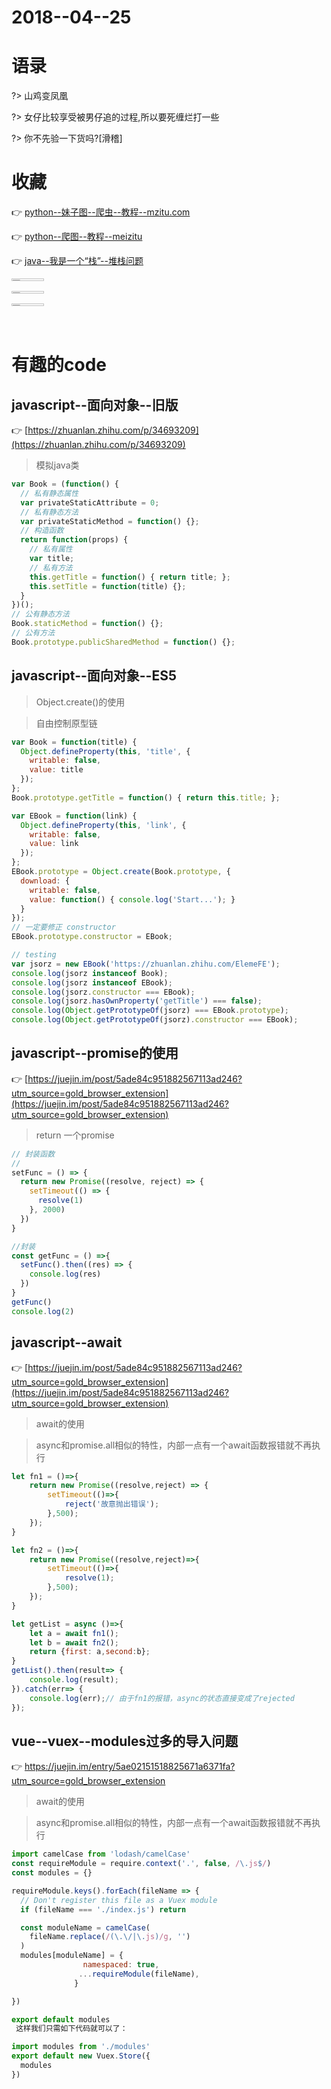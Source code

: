 
# 2018--04--25
# 语录
?> 山鸡变凤凰

?> 女仔比较享受被男仔追的过程,所以要死缠烂打一些

?> 你不先验一下货吗?[滑稽]

# 收藏
:point_right: [python--妹子图--爬虫--教程--mzitu.com](https://blog.csdn.net/xiaoping0915/article/details/62420139)

:point_right: [python--爬图--教程--meizitu](https://www.cnblogs.com/demon89/p/7631656.html)

:point_right: [java--我是一个“栈”--堆栈问题](https://mp.weixin.qq.com/s?__biz=MzIxNjA5MTM2MA==&mid=2652434605&idx=1&sn=1508501244299032bd0f208ed09eb35b&chksm=8c620f22bb15863419590cfb565e5c6275002a22c5dd708736fba8f0a58e59dd180166bed8aa&scene=0&key=aafcc26aeb20c9fb3ed0225c19de0b2dc66968764eb7dd9a0971a170637deebc6cbb0e409ee3657a6fd6b459656372b51e04014bce76b782b2ccdda98fd7c52435d940806561756a53efd55d6c9a84b2&ascene=1&uin=MTczMjAyNTI0MA%3D%3D&devicetype=Windows-QQBrowser&version=6103000b&lang=zh_CN&pass_ticket=RRsTuKPOACBBBB%2BqaPlw23SNe%2Bi8bcxVyD9LYZJhZZh479dA5rLbZIqSzYXjIgDq)

<div style="display: grid">
<!--align="center"-->
<img src="http://ww1.sinaimg.cn/large/68258bc2gy1fqp0iozv3xj21bg0fo15d.jpg" width="32%" />
<img src="http://ww1.sinaimg.cn/large/68258bc2gy1fqp0iozv3xj21bg0fo15d.jpg" width="32%"  />
<img src="http://ww1.sinaimg.cn/large/68258bc2gy1fqp0iozv3xj21bg0fo15d.jpg"/ width="32%" >
</div>
<br>


# 有趣的code

## javascript--面向对象--旧版
:point_right: [https://zhuanlan.zhihu.com/p/34693209](https://zhuanlan.zhihu.com/p/34693209)

> 模拟java类

```javascript
var Book = (function() {
  // 私有静态属性
  var privateStaticAttribute = 0;
  // 私有静态方法
  var privateStaticMethod = function() {};
  // 构造函数
  return function(props) {
    // 私有属性
    var title;
    // 私有方法
    this.getTitle = function() { return title; };
    this.setTitle = function(title) {};
  }
})();
// 公有静态方法
Book.staticMethod = function() {};
// 公有方法
Book.prototype.publicSharedMethod = function() {};
```

## javascript--面向对象--ES5
> Object.create()的使用

> 自由控制原型链

```javascript
var Book = function(title) {
  Object.defineProperty(this, 'title', {
    writable: false,
    value: title
  });
};
Book.prototype.getTitle = function() { return this.title; };

var EBook = function(link) {
  Object.defineProperty(this, 'link', {
    writable: false,
    value: link
  });
};
EBook.prototype = Object.create(Book.prototype, {
  download: {
    writable: false,
    value: function() { console.log('Start...'); }
  }
});
// 一定要修正 constructor
EBook.prototype.constructor = EBook;

// testing
var jsorz = new EBook('https://zhuanlan.zhihu.com/ElemeFE');
console.log(jsorz instanceof Book);
console.log(jsorz instanceof EBook);
console.log(jsorz.constructor === EBook);
console.log(jsorz.hasOwnProperty('getTitle') === false);
console.log(Object.getPrototypeOf(jsorz) === EBook.prototype);
console.log(Object.getPrototypeOf(jsorz).constructor === EBook);
```

## javascript--promise的使用
:point_right: [https://juejin.im/post/5ade84c951882567113ad246?utm_source=gold_browser_extension](https://juejin.im/post/5ade84c951882567113ad246?utm_source=gold_browser_extension)

> return 一个promise

```javascript
// 封装函数
//
setFunc = () => {
  return new Promise((resolve, reject) => {
    setTimeout(() => {
      resolve(1)
    }, 2000)
  })
}
```
```javascript
//封装
const getFunc = () =>{
  setFunc().then((res) => {
    console.log(res)
  })
}
getFunc()
console.log(2)
```


## javascript--await
:point_right: [https://juejin.im/post/5ade84c951882567113ad246?utm_source=gold_browser_extension](https://juejin.im/post/5ade84c951882567113ad246?utm_source=gold_browser_extension)

> await的使用

> async和promise.all相似的特性，内部一点有一个await函数报错就不再执行

```javascript
let fn1 = ()=>{
    return new Promise((resolve,reject) => {
        setTimeout(()=>{
            reject('故意抛出错误');
        },500);
    });
}

let fn2 = ()=>{
    return new Promise((resolve,reject)=>{
        setTimeout(()=>{
            resolve(1);
        },500);
    });
}

let getList = async ()=>{
    let a = await fn1();
    let b = await fn2();
    return {first: a,second:b};
}
getList().then(result=> {
    console.log(result);
}).catch(err=> {
    console.log(err);// 由于fn1的报错，async的状态直接变成了rejected
});

```

##  vue--vuex--modules过多的导入问题
:point_right: [
https://juejin.im/entry/5ae02151518825671a6371fa?utm_source=gold_browser_extension
](
https://juejin.im/entry/5ae02151518825671a6371fa?utm_source=gold_browser_extension
)

> await的使用

> async和promise.all相似的特性，内部一点有一个await函数报错就不再执行

```javascript
import camelCase from 'lodash/camelCase'
const requireModule = require.context('.', false, /\.js$/)
const modules = {}

requireModule.keys().forEach(fileName => {
  // Don't register this file as a Vuex module
  if (fileName === './index.js') return

  const moduleName = camelCase(
    fileName.replace(/(\.\/|\.js)/g, '')
  )
  modules[moduleName] = {
                namespaced: true,
               ...requireModule(fileName),
              }

})

export default modules
 这样我们只需如下代码就可以了：

import modules from './modules'
export default new Vuex.Store({
  modules
})
```


